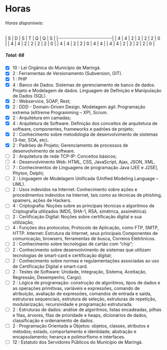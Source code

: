 # Horas

###### Horas disponíveis:

| S | D | S | T | Q | Q | S |
|---------------------------|
| 4 | 4 | 2 | 2 | 2 | 2 | 0 |
| 4 | 4 | 2 | 2 | 2 | 2 | 0 |
| 4 | 4 | 2 | 2 | 0 | 4 | 4 |
| 4 | 4 | 2 | 2 | 2 | 2 | 0 |

##### Total: 68

- [x] 10 : Lei Orgânica do Município de Maringá.
- [x] 2 : Ferramentas de Versionamento (Subversion, GIT).
- [x] 1 : PHP
- [x] 4 : Banco de Dados. Sistemas de gerenciamento de banco de dados. Projeto
e Modelagem de dados. Linguagem de Definição e Manipulação de Dados (SQL).
- [x] 2 : Webservice, SOAP, Rest;
- [x] 2 : DDD - Domain-Driven Design. Modelagem ágil: Programação extrema
(eXtreme Programming – XP), Scrum.
- [x] 2 : Arquitetura em camadas;
- [x] 4 : Arquitetura de Software. Definição dos conceitos de arquitetura de
software, componentes, frameworks e padrões de projeto;
- [x] 2 : Conhecimento sobre metodologia de desenvolvimento de sistemas (3-tier,
  SOA, etc).
- [x] 2 : Padrões de Projeto; Gerenciamento de processos de desenvolvimento de
software.
- [ ] 2 : Arquitetura de rede TCP-IP: Conceitos básicos;
- [ ] 4 : Desenvolvimento Web: HTML, CSS, JavaScript, Ajax, JSON, XML.
- [ ] 7 : Conhecimentos de Linguagens de programação Java (JEE e J2SE), Phyton,
Delphi;
- [ ] 2 : Linguagem de Modelagem Unificada (Unified Modeling Language – UML).
- [ ] 2 : Usos indevidos na Internet: Conhecimento sobre ações e procedimentos
indevidos na Internet, tais como as técnicas de phishing, spamers, ações de
Hackers.
- [ ] 4 : Criptografia: Noções sobre as principais técnicas e algoritmos de
Criptografia utilizados (MD5, SHA-1, RSA, simétrica, assimétrica).
- [ ] 2 : Certificação Digital: Noções sobre certificação digital e sua
utilização;
- [ ] 4 : Funções dos protocolos; Protocolo de Aplicação, como FTP, SMTP, HTTP.
Internet: Estrutura da Internet, seus principais Componentes de comunicação,
browsers, ferramentas de busca, Correios Eletrônicos.
- [ ] 2 : Conhecimento sobre tecnologias de cartão com “chip”;
- [ ] 2 : Conhecimento sobre desenvolvimento de sistemas que utilizam
tecnologias de smart-card e certificação digital;
- [ ] 2 : Conhecimento sobre normas e regulamentações associadas ao uso de
Certificação Digital e smart-card.
- [ ] 2 : Testes de Software: Unidade, Integração, Sistema, Aceitação,
Regressão, Desempenho, Cargo).
- [ ] 2 : Lógica de programação: construção de algoritmos, tipos de dados e as
operações primitivas, variáveis e expressões, comando de atribuição, avaliação
de expressões, comandos de entrada e saída, estruturas sequenciais, estrutura
de seleção, estruturas de repetição, modularização, recursividade e programação
estruturada.
- [ ] 2 : Estruturas de dados: análise de algoritmos, listas encadeadas, pilhas
e filas, árvores, filas de prioridade e heaps, dicionários de dados,
classificação e ordenamento de dados.
- [ ] 2 : Programação Orientada a Objetos: objetos, classes, atributos e
métodos; estado, comportamento e identidade; abstração e encapsulamento;
herança e polimorfismo e interfaces.
- [ ] 12 : Estatuto dos Servidores Públicos do Município de Maringá.
